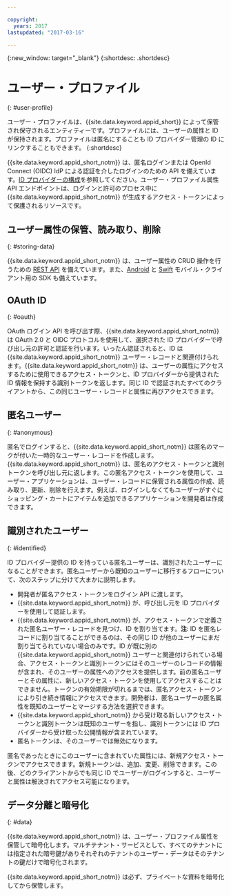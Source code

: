 ```yaml
---

copyright:
  years: 2017
lastupdated: "2017-03-16"

---
```


{:new_window: target="_blank"}
{:shortdesc: .shortdesc}


# ユーザー・プロファイル
{: #user-profile}

ユーザー・プロファイルは、{{site.data.keyword.appid_short}} によって保管され保守されるエンティティーです。プロファイルには、ユーザーの属性と ID が保持されます。プロファイルは匿名にすることも ID プロバイダー管理の ID にリンクすることもできます。
{:shortdesc}

{{site.data.keyword.appid_short_notm}} は、匿名ログインまたは OpenId Connect (OIDC) IdP による認証を介したログインのための API を備えています。[ID プロバイダーの構成](https://console.stage1.ng.bluemix.net/docs/services/appid/identity-providers.html#setting-up-idp)を参照してください。ユーザー・プロファイル属性 API エンドポイントは、ログインと許可のプロセス中に {{site.data.keyword.appid_short_notm}} が生成するアクセス・トークンによって保護されるリソースです。


## ユーザー属性の保管、読み取り、削除
{: #storing-data}

{{site.data.keyword.appid_short_notm}} は、ユーザー属性の CRUD 操作を行うための [REST API](http://mobileclientaccess.stage1.mybluemix.net/swagger-ui/#!/Authorization_Server_V3/authorization) を備えています。また、[Android](https://github.com/ibm-cloud-security/appid-clientsdk-android) と [Swift](https://github.com/ibm-cloud-security/appid-clientsdk-swift) モバイル・クライアント用の SDK も備えています。


## OAuth ID
{: #oauth}

OAuth ログイン API を呼び出す際、{{site.data.keyword.appid_short_notm}} は OAuth 2.0 と OIDC プロトコルを使用して、選択された ID プロバイダーで呼び出し元の許可と認証を行います。いったん認証されると、ID は {{site.data.keyword.appid_short_notm}} ユーザー・レコードと関連付けられます。{{site.data.keyword.appid_short_notm}} は、ユーザーの属性にアクセスするために使用できるアクセス・トークンと、ID プロバイダーから提供された ID 情報を保持する識別トークンを返します。同じ ID で認証されたすべてのクライアントから、この同じユーザー・レコードと属性に再びアクセスできます。


## 匿名ユーザー
{: #anonymous}

匿名でログインすると、{{site.data.keyword.appid_short_notm}} は匿名のマークが付いた一時的なユーザー・レコードを作成します。{{site.data.keyword.appid_short_notm}} は、匿名のアクセス・トークンと識別トークンを呼び出し元に返します。この匿名アクセス・トークンを使用して、ユーザー・アプリケーションは、ユーザー・レコードに保管される属性の作成、読み取り、更新、削除を行えます。例えば、ログインしなくてもユーザーがすぐにショッピング・カートにアイテムを追加できるアプリケーションを開発者は作成できます。


## 識別されたユーザー
{: #identified}

ID プロバイダー提供の ID を持っている匿名ユーザーは、識別されたユーザーになることができます。匿名ユーザーから既知のユーザーに移行するフローについて、次のステップに分けて大まかに説明します。

* 開発者が匿名アクセス・トークンをログイン API に渡します。
* {{site.data.keyword.appid_short_notm}} が、呼び出し元を ID プロバイダーを使用して認証します。
* {{site.data.keyword.appid_short_notm}} が、アクセス・トークンで定義された匿名ユーザー・レコードを見つけ、ID を割り当てます。**注**: ID を匿名レコードに割り当てることができるのは、その同じ ID が他のユーザーにまだ割り当てられていない場合のみです。ID が既に別の {{site.data.keyword.appid_short_notm}} ユーザーと関連付けられている場合、アクセス・トークンと識別トークンにはそのユーザーのレコードの情報が含まれ、そのユーザーの属性へのアクセスを提供します。前の匿名ユーザーとその属性に、新しいアクセス・トークンを使用してアクセスすることはできません。トークンの有効期限が切れるまでは、匿名アクセス・トークンにより引き続き情報にアクセスできます。開発者は、匿名ユーザーの匿名属性を既知のユーザーとマージする方法を選択できます。
* {{site.data.keyword.appid_short_notm}} から受け取る新しいアクセス・トークンと識別トークンは既知のユーザーを指し、識別トークンには ID プロバイダーから受け取った公開情報が含まれています。
* 匿名トークンは、そのユーザーでは無効になります。

匿名であったときにこのユーザーに含まれていた属性には、新規アクセス・トークンでアクセスできます。新規トークンは、追加、変更、削除できます。この後、どのクライアントからでも同じ ID でユーザーがログインすると、ユーザーと属性は解決されてアクセス可能になります。


## データ分離と暗号化
{: #data}

{{site.data.keyword.appid_short_notm}} は、ユーザー・プロファイル属性を保管して暗号化します。マルチテナント・サービスとして、すべてのテナントには指定された暗号鍵がありそれぞれのテナントのユーザー・データはそのテナントの鍵だけで暗号化されます。

{{site.data.keyword.appid_short_notm}} は必ず、プライベートな資料を暗号化してから保管します。
